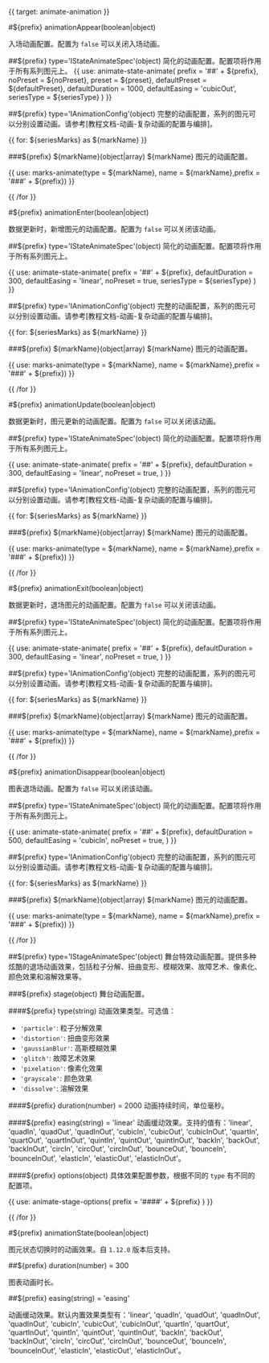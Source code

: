 {{ target: animate-animation }}

<!-- 动画配置 -->

#${prefix} animationAppear(boolean|object)

入场动画配置。配置为 `false` 可以关闭入场动画。

##${prefix} type='IStateAnimateSpec'(object)
简化的动画配置。配置项将作用于所有系列图元上。
{{ use: animate-state-animate(
  prefix = '##' + ${prefix},
  noPreset = ${noPreset},
  preset = ${preset},
  defaultPreset = ${defaultPreset},
  defaultDuration = 1000,
  defaultEasing = 'cubicOut',
  seriesType = ${seriesType}
) }}

##${prefix} type='IAnimationConfig'(object)
完整的动画配置，系列的图元可以分别设置动画。请参考[教程文档-动画-复杂动画的配置与编排]。

{{ for: ${seriesMarks} as ${markName} }}

###${prefix} ${markName}(object|array)
${markName} 图元的动画配置。

{{ use: marks-animate(type = ${markName}, name = ${markName},prefix = '###' + ${prefix}) }}

{{ /for }}

#${prefix} animationEnter(boolean|object)

数据更新时，新增图元的动画配置。配置为 `false` 可以关闭该动画。

##${prefix} type='IStateAnimateSpec'(object)
简化的动画配置。配置项将作用于所有系列图元上。

{{ use: animate-state-animate(
  prefix = '##' + ${prefix},
  defaultDuration = 300,
  defaultEasing = 'linear',
  noPreset = true,
  seriesType = ${seriesType}
) }}

##${prefix} type='IAnimationConfig'(object)
完整的动画配置，系列的图元可以分别设置动画。请参考[教程文档-动画-复杂动画的配置与编排]。

{{ for: ${seriesMarks} as ${markName} }}

###${prefix} ${markName}(object|array)
${markName} 图元的动画配置。

{{ use: marks-animate(type = ${markName}, name = ${markName},prefix = '###' + ${prefix}) }}

{{ /for }}

#${prefix} animationUpdate(boolean|object)

数据更新时，图元更新的动画配置。配置为 `false` 可以关闭该动画。

##${prefix} type='IStateAnimateSpec'(object)
简化的动画配置。配置项将作用于所有系列图元上。

{{ use: animate-state-animate(
  prefix = '##' + ${prefix},
  defaultDuration = 300,
  defaultEasing = 'linear',
  noPreset = true,
) }}

##${prefix} type='IAnimationConfig'(object)
完整的动画配置，系列的图元可以分别设置动画。请参考[教程文档-动画-复杂动画的配置与编排]。

{{ for: ${seriesMarks} as ${markName} }}

###${prefix} ${markName}(object|array)
${markName} 图元的动画配置。

{{ use: marks-animate(type = ${markName}, name = ${markName},prefix = '###' + ${prefix}) }}

{{ /for }}

#${prefix} animationExit(boolean|object)

数据更新时，退场图元的动画配置。配置为 `false` 可以关闭该动画。

##${prefix} type='IStateAnimateSpec'(object)
简化的动画配置。配置项将作用于所有系列图元上。

{{ use: animate-state-animate(
  prefix = '##' + ${prefix},
  defaultDuration = 300,
  defaultEasing = 'linear',
  noPreset = true,
) }}

##${prefix} type='IAnimationConfig'(object)
完整的动画配置，系列的图元可以分别设置动画。请参考[教程文档-动画-复杂动画的配置与编排]。

{{ for: ${seriesMarks} as ${markName} }}

###${prefix} ${markName}(object|array)
${markName} 图元的动画配置。

{{ use: marks-animate(type = ${markName}, name = ${markName},prefix = '###' + ${prefix}) }}

{{ /for }}

#${prefix} animationDisappear(boolean|object)

图表退场动画。配置为 `false` 可以关闭该动画。

##${prefix} type='IStateAnimateSpec'(object)
简化的动画配置。配置项将作用于所有系列图元上。

{{ use: animate-state-animate(
prefix = '##' + ${prefix},
defaultDuration = 500,
defaultEasing = 'cubicIn',
noPreset = true,
) }}

##${prefix} type='IAnimationConfig'(object)
完整的动画配置，系列的图元可以分别设置动画。请参考[教程文档-动画-复杂动画的配置与编排]。

{{ for: ${seriesMarks} as ${markName} }}

###${prefix} ${markName}(object|array)
${markName} 图元的动画配置。

{{ use: marks-animate(type = ${markName}, name = ${markName},prefix = '###' + ${prefix}) }}

{{ /for }}

##${prefix} type='IStageAnimateSpec'(object)
舞台特效动画配置。提供多种炫酷的退场动画效果，包括粒子分解、扭曲变形、模糊效果、故障艺术、像素化、颜色效果和溶解效果等。

###${prefix} stage(object)
舞台动画配置。

####${prefix} type(string)
动画效果类型。可选值：

- `'particle'`: 粒子分解效果
- `'distortion'`: 扭曲变形效果
- `'gaussianBlur'`: 高斯模糊效果
- `'glitch'`: 故障艺术效果
- `'pixelation'`: 像素化效果
- `'grayscale'`: 颜色效果
- `'dissolve'`: 溶解效果

####${prefix} duration(number) = 2000
动画持续时间，单位毫秒。

####${prefix} easing(string) = 'linear'
动画缓动效果。支持的值有：'linear', 'quadIn', 'quadOut', 'quadInOut', 'cubicIn', 'cubicOut', 'cubicInOut', 'quartIn', 'quartOut', 'quartInOut', 'quintIn', 'quintOut', 'quintInOut', 'backIn', 'backOut', 'backInOut', 'circIn', 'circOut', 'circInOut', 'bounceOut', 'bounceIn', 'bounceInOut', 'elasticIn', 'elasticOut', 'elasticInOut'。

####${prefix} options(object)
具体效果配置参数，根据不同的 `type` 有不同的配置项。

{{ use: animate-stage-options( prefix = '####' + ${prefix} ) }}

{{ /for }}

#${prefix} animationState(boolean|object)

图元状态切换时的动画效果。自 `1.12.0` 版本后支持。

##${prefix} duration(number) = 300

图表动画时长。

##${prefix} easing(string) = 'easing'

动画缓动效果。默认内置效果类型有：'linear', 'quadIn', 'quadOut', 'quadInOut', 'quadInOut', 'cubicIn', 'cubicOut', 'cubicInOut', 'quartIn', 'quartOut', 'quartInOut', 'quintIn', 'quintOut', 'quintInOut', 'backIn', 'backOut', 'backInOut', 'circIn', 'circOut', 'circInOut', 'bounceOut', 'bounceIn', 'bounceInOut', 'elasticIn', 'elasticOut', 'elasticInOut'。
